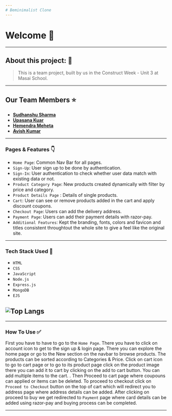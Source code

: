```yaml
---
# Beminimalist Clone
---
```


# Welcome 👋

---

## About this project: 🙌
> This is a team project, built by us in the Construct Week - Unit 3 at Masai School.

---
## Our Team Members ⭐

- **[Sudhanshu Sharma](https://github.com/)**
- **[Upasana Kuar](https://github.com/Upasana1011)**
- **[Hemendra Meheta](https://github.com/hmehta051)**
- **[Avish Kumar](https://github.com/)**

---

### Pages & Features 👇

- `Home Page`: Common Nav Bar for all pages.
- `Sign-Up`: User sign up to be done by authentication.
- `Sign-In`: User authentication to check whether user data match with existing data or not.
- `Product Category Page`: New products created dynamically with filter by price and category.
- `Product Details Page` : Details of single products.
- `Cart`: User can see or remove products added in the cart and apply discount coupons.
- `Checkout Page`: Users can add the delivery address.
- `Payment Page`: Users can add their payment details with razor-pay.
- `Additional Features`: Kept the branding, fonts, colors and favicon and titles consistent throughtout the whole site to give a feel like the original site.

---
### Tech Stack Used 🔧
- `HTML`
- `CSS`
- `JavaScript`
- `Node.js`
- `Express.js`
- `MongoDB`
- `EJS`

![Top Langs](https://github-readme-stats.vercel.app/api/top-langs/?username=nandakishorpalei&hide=ejs,shell&theme=tokyonight)
---

---

### How To Use ✅

First you have to have to go to the `Home Page`. There you have to click on account icon to get to the sign up & login page. There you can explore the home page or go to the New section on the navbar to browse products. The products can be sorted according to Categories & Price. Click on cart icon to go to cart page or to go to its product page click on the product image there you can add it to cart by clicking on the add to cart button. You can add multiple items to the cart. . Then Proceed to cart page where coupouns can applied or items can be deleted. To proceed to checkout click on `Proceed to Checkout` button on the top of cart which will redirect you to address page where address details can be added. After clicking on proceed to buy we get redirected to `Payment` page where card details can be added using razor-pay and buying process can be completed.

---



